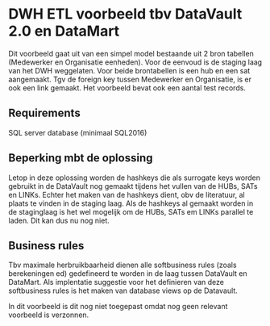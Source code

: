 # DWH ETL voorbeeld tbv DataVault 2.0 en DataMart
Dit voorbeeld gaat uit van een simpel model bestaande uit 2 bron tabellen (Medewerker en Organisatie eenheden).
Voor de eenvoud is de staging laag van het DWH weggelaten.
Voor beide brontabellen is een hub en een sat aangemaakt.
Tgv de foreign key tussen Medewerker en Organisatie, is er ook een link gemaakt.
Het voorbeeld bevat ook een aantal test records.

## Requirements
SQL server database (minimaal SQL2016)

## Beperking mbt de oplossing
Letop in deze oplossing worden de hashkeys die als surrogate keys worden gebruikt in de DataVault
nog gemaakt tijdens het vullen van de HUBs, SATs en LINKs. Echter het maken van de hashkeys dient,
obv de literatuur, al plaats te vinden in de staging laag. Als de hashkeys al gemaakt worden in de staginglaag
is het wel mogelijk om de HUBs, SATs em LINKs parallel te laden. Dit kan dus nu nog niet.

## Business rules
Tbv maximale herbruikbaarheid dienen alle softbusiness rules (zoals berekeningen ed)
gedefineerd te worden in de laag tussen DataVault en DataMart.
Als implentatie suggestie voor het definieren van deze softbusiness rules is het maken van database views
op de Datavault.

In dit voorbeeld is dit nog niet toegepast omdat nog geen relevant voorbeeld is verzonnen.